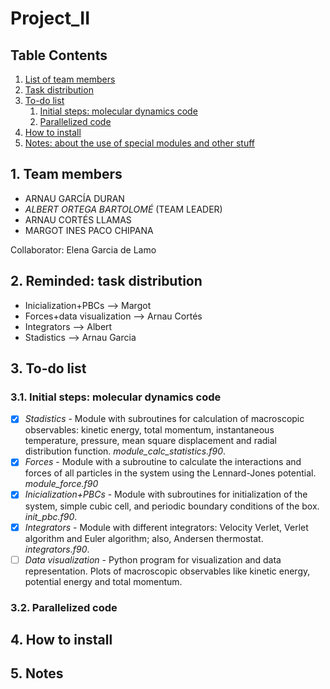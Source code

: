 # Project_II

## Table Contents

1. [ List of team members ](#1-team)
2. [ Task distribution ](#2-task)
3. [ To-do list ](#3-list)
   1. [ Initial steps: molecular dynamics code ](#3.1-init)
   2. [ Parallelized code ](#3.2-para)
4. [ How to install ](#4-install)
5. [ Notes: about the use of special modules and other stuff ](#5-notes)


<a name="1-team"></a>
## 1. Team members 

* ARNAU GARCÍA DURAN
* *ALBERT ORTEGA BARTOLOMÉ* (TEAM LEADER)
* ARNAU CORTÉS LLAMAS
* MARGOT INES PACO CHIPANA

Collaborator: Elena Garcia de Lamo

 <a name="2-task"></a>
## 2. Reminded: task distribution

* Inicialization+PBCs --> Margot
* Forces+data visualization --> Arnau Cortés
* Integrators --> Albert
* Stadistics --> Arnau Garcia

<a name="3-list"></a>
## 3. To-do list 

<a name="3.1-init"></a>
### 3.1. Initial steps: molecular dynamics code 
- [x] *Stadistics* - Module with subroutines for calculation of macroscopic observables: kinetic energy, total momentum, instantaneous temperature, pressure, mean square displacement and radial distribution function. *module_calc_statistics.f90*.
- [x] *Forces* - Module with a subroutine to calculate the interactions and forces of all particles in the system using the Lennard-Jones potential. *module_force.f90*
- [x] *Inicialization+PBCs* - Module with subroutines for initialization of the system, simple cubic cell, and periodic boundary conditions of the box. *init_pbc.f90*.
- [x] *Integrators* - Module with different integrators: Velocity Verlet, Verlet algorithm and Euler algorithm; also, Andersen thermostat. *integrators.f90*. 
- [ ] *Data visualization* - Python program for visualization and data representation. Plots of macroscopic observables like kinetic energy, potential energy and total momentum.

<a name="3.2-para"></a>
### 3.2. Parallelized code 

<a name="4-install"></a>
## 4. How to install 

<a name="5-notes"></a>
## 5. Notes 
